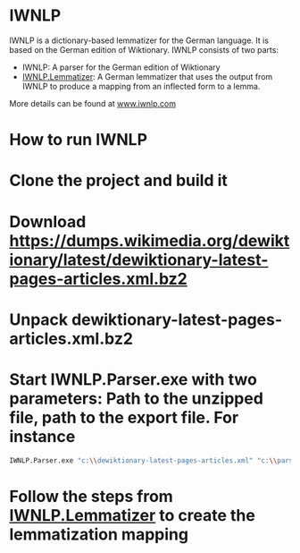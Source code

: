 # IWNLP
IWNLP is a dictionary-based lemmatizer for the German language. It is based on the German edition of Wiktionary. IWNLP consists of two parts:
* IWNLP: A parser for the German edition of Wiktionary
* [IWNLP.Lemmatizer](https://github.com/Liebeck/IWNLP.Lemmatizer): A German lemmatizer that uses the output from IWNLP to produce a mapping from an inflected form to a lemma.

More details can be found at www.iwnlp.com

# How to run IWNLP
# Clone the project and build it
# Download https://dumps.wikimedia.org/dewiktionary/latest/dewiktionary-latest-pages-articles.xml.bz2
# Unpack dewiktionary-latest-pages-articles.xml.bz2
# Start IWNLP.Parser.exe with two parameters: Path to the unzipped file, path to the export file. For instance
``` bash
IWNLP.Parser.exe "c:\\dewiktionary-latest-pages-articles.xml" "c:\\parsedIWNLP_latest.xml"
```
# Follow the steps from [IWNLP.Lemmatizer](https://github.com/Liebeck/IWNLP.Lemmatizer) to create the lemmatization mapping 